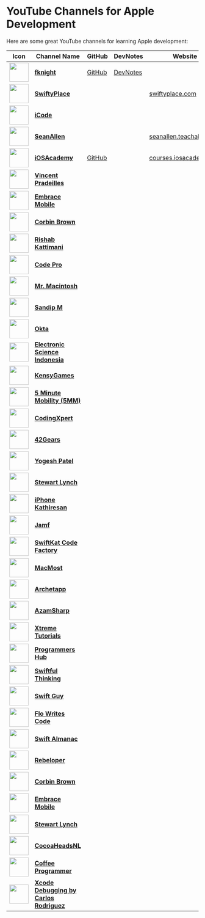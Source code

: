 # YouTube Channels for Apple Development

Here are some great YouTube channels for learning Apple development:

| Icon | Channel Name | GitHub | DevNotes | Website |
|------|--------------|--------|----------|---------|
| <img src="https://avatars.githubusercontent.com/u/15620553?s=48&v=4" width="50" height="50" /> | <span style="color: black; font-weight: bold;">[fknight](https://www.youtube.com/@fknight)</span> | [GitHub](https://github.com/ForrestKnight) | [DevNotes](https://www.devnotesdaily.com/authors/65989995-3f8c-4980-9afa-e90358ebe0c4) |  |
| <img src="https://yt3.googleusercontent.com/JdZRGnfb53Fg3VUGHdT2WEVEzSFPxJsTV-FamNE8FkgeqPvmFp8orVgPBnJoy-NTNCPEiqzo=s160-c-k-c0x00ffffff-no-rj" width="50" height="50" /> | <span style="color: black; font-weight: bold;">[SwiftyPlace](https://www.youtube.com/@SwiftyPlace)</span> |  |  | [swiftyplace.com](https://swiftyplace.com) |
| <img src="https://yt3.googleusercontent.com/ytc/AIdro_kShK2GojYoCcvLX1OZ5CRddwTepu-N-u-aEUUT35XoBg=s160-c-k-c0x00ffffff-no-rj" width="50" height="50" /> | <span style="color: black; font-weight: bold;">[iCode](https://www.youtube.com/@iCode_Happy_Coding)</span> |  |  | |
| <img src="https://yt3.googleusercontent.com/wujHpEJt-XOr1fjzQW0-f9ko4eCFnlXqjhM5ecMtDzMi-3ezCor-UQ9OsydWOp_Z9dy5DdyX_Q=s160-c-k-c0x00ffffff-no-rj" width="50" height="50" /> | <span style="color: black; font-weight: bold;">[SeanAllen](https://www.youtube.com/@seanallen)</span> |  |  | [seanallen.teachable.com](https://seanallen.teachable.com/) |
| <img src="https://yt3.googleusercontent.com/ytc/AIdro_kFu4depJgvfzT5jzpNOKhtZX61YpRyRpZ_b3xNm0I4zw=s160-c-k-c0x00ffffff-no-rj" width="50" height="50" /> | <span style="color: black; font-weight: bold;">[iOSAcademy](https://www.youtube.com/@iOSAcademy)</span> | [GitHub](https://github.com/AfrazCodes) |  | [courses.iosacademy.io](https://courses.iosacademy.io) |
| <img src="https://yt3.googleusercontent.com/ytc/AIdro_kFu4depJgvfzT5jzpNOKhtZX61YpRyRpZ_b3xNm0I4zw=s160-c-k-c0x00ffffff-no-rj" width="50" height="50" /> | <span style="color: black; font-weight: bold;">[Vincent Pradeilles](https://www.youtube.com/@v_pradeilles)</span> |  |  | |
| <img src="https://yt3.googleusercontent.com/ytc/AIdro_kFu4depJgvfzT5jzpNOKhtZX61YpRyRpZ_b3xNm0I4zw=s160-c-k-c0x00ffffff-no-rj" width="50" height="50" /> | <span style="color: black; font-weight: bold;">[Embrace Mobile](https://www.youtube.com/@embracemobile)</span> |  |  | |
| <img src="https://yt3.googleusercontent.com/ytc/AIdro_kFu4depJgvfzT5jzpNOKhtZX61YpRyRpZ_b3xNm0I4zw=s160-c-k-c0x00ffffff-no-rj" width="50" height="50" /> | <span style="color: black; font-weight: bold;">[Corbin Brown](https://www.youtube.com/@Corbin_Brown)</span> |  |  | |
| <img src="https://yt3.googleusercontent.com/ytc/AIdro_kFu4depJgvfzT5jzpNOKhtZX61YpRyRpZ_b3xNm0I4zw=s160-c-k-c0x00ffffff-no-rj" width="50" height="50" /> | <span style="color: black; font-weight: bold;">[Rishab Kattimani](https://www.youtube.com/@RishabTeachesTech)</span> |  |  | |
| <img src="https://yt3.googleusercontent.com/ytc/AIdro_kFu4depJgvfzT5jzpNOKhtZX61YpRyRpZ_b3xNm0I4zw=s160-c-k-c0x00ffffff-no-rj" width="50" height="50" /> | <span style="color: black; font-weight: bold;">[Code Pro](https://www.youtube.com/@CodePro)</span> |  |  | |
| <img src="https://yt3.googleusercontent.com/ytc/AIdro_kFu4depJgvfzT5jzpNOKhtZX61YpRyRpZ_b3xNm0I4zw=s160-c-k-c0x00ffffff-no-rj" width="50" height="50" /> | <span style="color: black; font-weight: bold;">[Mr. Macintosh](https://www.youtube.com/@Mr.Macintosh)</span> |  |  | |
| <img src="https://yt3.googleusercontent.com/ytc/AIdro_kFu4depJgvfzT5jzpNOKhtZX61YpRyRpZ_b3xNm0I4zw=s160-c-k-c0x00ffffff-no-rj" width="50" height="50" /> | <span style="color: black; font-weight: bold;">[Sandip M](https://www.youtube.com/@sandipm)</span> |  |  | |
| <img src="https://yt3.googleusercontent.com/ytc/AIdro_kFu4depJgvfzT5jzpNOKhtZX61YpRyRpZ_b3xNm0I4zw=s160-c-k-c0x00ffffff-no-rj" width="50" height="50" /> | <span style="color: black; font-weight: bold;">[Okta](https://www.youtube.com/@OktaInc)</span> |  |  | |
| <img src="https://yt3.googleusercontent.com/ytc/AIdro_kFu4depJgvfzT5jzpNOKhtZX61YpRyRpZ_b3xNm0I4zw=s160-c-k-c0x00ffffff-no-rj" width="50" height="50" /> | <span style="color: black; font-weight: bold;">[Electronic Science Indonesia](https://www.youtube.com/@electronicscienceindonesia8732)</span> |  |  | |
| <img src="https://yt3.googleusercontent.com/ytc/AIdro_kFu4depJgvfzT5jzpNOKhtZX61YpRyRpZ_b3xNm0I4zw=s160-c-k-c0x00ffffff-no-rj" width="50" height="50" /> | <span style="color: black; font-weight: bold;">[KensyGames](https://www.youtube.com/@kensygames5967)</span> |  |  | |
| <img src="https://yt3.googleusercontent.com/ytc/AIdro_kFu4depJgvfzT5jzpNOKhtZX61YpRyRpZ_b3xNm0I4zw=s160-c-k-c0x00ffffff-no-rj" width="50" height="50" /> | <span style="color: black; font-weight: bold;">[5 Minute Mobility (5MM)](https://www.youtube.com/@5MinuteMobility)</span> |  |  | |
| <img src="https://yt3.googleusercontent.com/ytc/AIdro_kFu4depJgvfzT5jzpNOKhtZX61YpRyRpZ_b3xNm0I4zw=s160-c-k-c0x00ffffff-no-rj" width="50" height="50" /> | <span style="color: black; font-weight: bold;">[CodingXpert](https://www.youtube.com/@CodingXpert)</span> |  |  | |
| <img src="https://yt3.googleusercontent.com/ytc/AIdro_kFu4depJgvfzT5jzpNOKhtZX61YpRyRpZ_b3xNm0I4zw=s160-c-k-c0x00ffffff-no-rj" width="50" height="50" /> | <span style="color: black; font-weight: bold;">[42Gears](https://www.youtube.com/@42gears)</span> |  |  | |
| <img src="https://yt3.googleusercontent.com/ytc/AIdro_kFu4depJgvfzT5jzpNOKhtZX61YpRyRpZ_b3xNm0I4zw=s160-c-k-c0x00ffffff-no-rj" width="50" height="50" /> | <span style="color: black; font-weight: bold;">[Yogesh Patel](https://www.youtube.com/@YogeshPateliOS)</span> |  |  | |
| <img src="https://yt3.googleusercontent.com/ytc/AIdro_kFu4depJgvfzT5jzpNOKhtZX61YpRyRpZ_b3xNm0I4zw=s160-c-k-c0x00ffffff-no-rj" width="50" height="50" /> | <span style="color: black; font-weight: bold;">[Stewart Lynch](https://www.youtube.com/@StewartLynch)</span> |  |  | |
| <img src="https://yt3.googleusercontent.com/ytc/AIdro_kFu4depJgvfzT5jzpNOKhtZX61YpRyRpZ_b3xNm0I4zw=s160-c-k-c0x00ffffff-no-rj" width="50" height="50" /> | <span style="color: black; font-weight: bold;">[iPhone Kathiresan](https://www.youtube.com/@KtrKathir)</span> |  |  | |
| <img src="https://yt3.googleusercontent.com/ytc/AIdro_kFu4depJgvfzT5jzpNOKhtZX61YpRyRpZ_b3xNm0I4zw=s160-c-k-c0x00ffffff-no-rj" width="50" height="50" /> | <span style="color: black; font-weight: bold;">[Jamf](https://www.youtube.com/@JAMFMedia)</span> |  |  | |
| <img src="https://yt3.googleusercontent.com/ytc/AIdro_kFu4depJgvfzT5jzpNOKhtZX61YpRyRpZ_b3xNm0I4zw=s160-c-k-c0x00ffffff-no-rj" width="50" height="50" /> | <span style="color: black; font-weight: bold;">[SwiftKat Code Factory](https://www.youtube.com/@swiftkatcodefactory)</span> |  |  | |
| <img src="https://yt3.googleusercontent.com/ytc/AIdro_kFu4depJgvfzT5jzpNOKhtZX61YpRyRpZ_b3xNm0I4zw=s160-c-k-c0x00ffffff-no-rj" width="50" height="50" /> | <span style="color: black; font-weight: bold;">[MacMost](https://www.youtube.com/@macmost)</span> |  |  | |
| <img src="https://yt3.googleusercontent.com/ytc/AIdro_kFu4depJgvfzT5jzpNOKhtZX61YpRyRpZ_b3xNm0I4zw=s160-c-k-c0x00ffffff-no-rj" width="50" height="50" /> | <span style="color: black; font-weight: bold;">[Archetapp](https://www.youtube.com/@Archetapp)</span> |  |  | |
| <img src="https://yt3.googleusercontent.com/ytc/AIdro_kFu4depJgvfzT5jzpNOKhtZX61YpRyRpZ_b3xNm0I4zw=s160-c-k-c0x00ffffff-no-rj" width="50" height="50" /> | <span style="color: black; font-weight: bold;">[AzamSharp](https://www.youtube.com/@azamsharp)</span> |  |  | |
| <img src="https://yt3.googleusercontent.com/ytc/AIdro_kFu4depJgvfzT5jzpNOKhtZX61YpRyRpZ_b3xNm0I4zw=s160-c-k-c0x00ffffff-no-rj" width="50" height="50" /> | <span style="color: black; font-weight: bold;">[Xtreme Tutorials](https://www.youtube.com/@xtremetutorials9986)</span> |  |  | |
| <img src="https://yt3.googleusercontent.com/ytc/AIdro_kFu4depJgvfzT5jzpNOKhtZX61YpRyRpZ_b3xNm0I4zw=s160-c-k-c0x00ffffff-no-rj" width="50" height="50" /> | <span style="color: black; font-weight: bold;">[Programmers Hub](https://www.youtube.com/@programmershub6584)</span> |  |  | |
| <img src="https://yt3.googleusercontent.com/ytc/AIdro_kFu4depJgvfzT5jzpNOKhtZX61YpRyRpZ_b3xNm0I4zw=s160-c-k-c0x00ffffff-no-rj" width="50" height="50" /> | <span style="color: black; font-weight: bold;">[Swiftful Thinking](https://www.youtube.com/@SwiftfulThinking)</span> |  |  | |
| <img src="https://yt3.googleusercontent.com/ytc/AIdro_kFu4depJgvfzT5jzpNOKhtZX61YpRyRpZ_b3xNm0I4zw=s160-c-k-c0x00ffffff-no-rj" width="50" height="50" /> | <span style="color: black; font-weight: bold;">[Swift Guy](https://www.youtube.com/@swiftguy8050)</span> |  |  | |
| <img src="https://yt3.googleusercontent.com/ytc/AIdro_kFu4depJgvfzT5jzpNOKhtZX61YpRyRpZ_b3xNm0I4zw=s160-c-k-c0x00ffffff-no-rj" width="50" height="50" /> | <span style="color: black; font-weight: bold;">[Flo Writes Code](https://www.youtube.com/@FloWritesCode)</span> |  |  | |
| <img src="https://yt3.googleusercontent.com/ytc/AIdro_kFu4depJgvfzT5jzpNOKhtZX61YpRyRpZ_b3xNm0I4zw=s160-c-k-c0x00ffffff-no-rj" width="50" height="50" /> | <span style="color: black; font-weight: bold;">[Swift Almanac](https://www.youtube.com/@SwiftAlmanac)</span> |  |  | |
| <img src="https://yt3.googleusercontent.com/ytc/AIdro_kFu4depJgvfzT5jzpNOKhtZX61YpRyRpZ_b3xNm0I4zw=s160-c-k-c0x00ffffff-no-rj" width="50" height="50" /> | <span style="color: black; font-weight: bold;">[Rebeloper](https://www.youtube.com/@rebeloper)</span> |  |  | |
| <img src="https://yt3.googleusercontent.com/ytc/AIdro_kFu4depJgvfzT5jzpNOKhtZX61YpRyRpZ_b3xNm0I4zw=s160-c-k-c0x00ffffff-no-rj" width="50" height="50" /> | <span style="color: black; font-weight: bold;">[Corbin Brown](https://www.youtube.com/@Corbin_Brown)</span> |  |  | |
| <img src="https://yt3.googleusercontent.com/ytc/AIdro_kFu4depJgvfzT5jzpNOKhtZX61YpRyRpZ_b3xNm0I4zw=s160-c-k-c0x00ffffff-no-rj" width="50" height="50" /> | <span style="color: black; font-weight: bold;">[Embrace Mobile](https://www.youtube.com/@embracemobile)</span> |  |  | |
| <img src="https://yt3.googleusercontent.com/ytc/AIdro_kFu4depJgvfzT5jzpNOKhtZX61YpRyRpZ_b3xNm0I4zw=s160-c-k-c0x00ffffff-no-rj" width="50" height="50" /> | <span style="color: black; font-weight: bold;">[Stewart Lynch](https://www.youtube.com/@StewartLynch)</span> |  |  | |
| <img src="https://yt3.googleusercontent.com/ytc/AIdro_kFu4depJgvfzT5jzpNOKhtZX61YpRyRpZ_b3xNm0I4zw=s160-c-k-c0x00ffffff-no-rj" width="50" height="50" /> | <span style="color: black; font-weight: bold;">[CocoaHeadsNL](https://www.youtube.com/@CocoaHeadsNL)</span> |  |  | |
| <img src="https://yt3.googleusercontent.com/ytc/AIdro_kFu4depJgvfzT5jzpNOKhtZX61YpRyRpZ_b3xNm0I4zw=s160-c-k-c0x00ffffff-no-rj" width="50" height="50" /> | <span style="color: black; font-weight: bold;">[Coffee Programmer](https://www.youtube.com/@CoffeeProgrammer)</span> |  |  | |
| <img src="https://yt3.googleusercontent.com/ytc/AIdro_kFu4depJgvfzT5jzpNOKhtZX61YpRyRpZ_b3xNm0I4zw=s160-c-k-c0x00ffffff-no-rj" width="50" height="50" /> | <span style="color: black; font-weight: bold;">[Xcode Debugging by Carlos Rodriguez](https://www.youtube.com/@xcodedebuggingbycarlosrodr8609)</span> |  |  | |